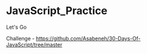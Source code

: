 # JavaScript_Practice

Let's Go

Challenge - https://github.com/Asabeneh/30-Days-Of-JavaScript/tree/master